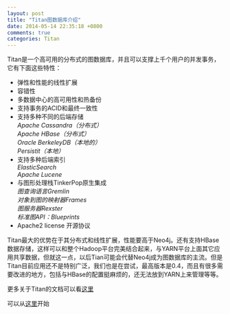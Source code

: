 ```yaml
---
layout: post
title: "Titan图数据库介绍"
date: 2014-05-14 22:35:18 +0800
comments: true
categories: Titan
---
```

Titan是一个高可用的分布式的图数据库，并且可以支撑上千个用户的并发事务，它有下面这些特性：

- 弹性和性能的线性扩展
- 容错性
- 多数据中心的高可用性和热备份
- 支持事务的ACID和最终一致性
- 支持多种不同的后端存储  
*Apache Cassandra（分布式）  
Apache HBase（分布式）  
Oracle BerkeleyDB（本地的）  
Persistit（本地）*  
- 支持多种后端索引    
*ElasticSearch  
Apache Lucene*
- 与图形处理栈TinkerPop原生集成     
	*图查询语言Gremlin  
	对象到图的映射器Frames  
	图服务器Rexster  
	标准图API：Blueprints*  
- Apache2 license 开源协议
<!--more-->
Titan最大的优势在于其分布式和线性扩展，性能要高于Neo4j。还有支持HBase数据存储，这样可以和整个Hadoop平台完美结合起来，与YARN平台上面其它应用共享数据，但就这一点，以后Tian可能会代替Neo4j成为图数据库的主流。但是Titan目前应用还不是特别广泛，我们也是在尝试，最高版本是0.4，而且有很多需要改进的地方，包括与HBase的配置挺麻烦的，还无法放到YARN上来管理等等。

更多关于Titan的文档可以看[这里](https://github.com/thinkaurelius/titan/wiki)

可以从[这里](https://github.com/thinkaurelius/titan/wiki/Getting-Started)开始
